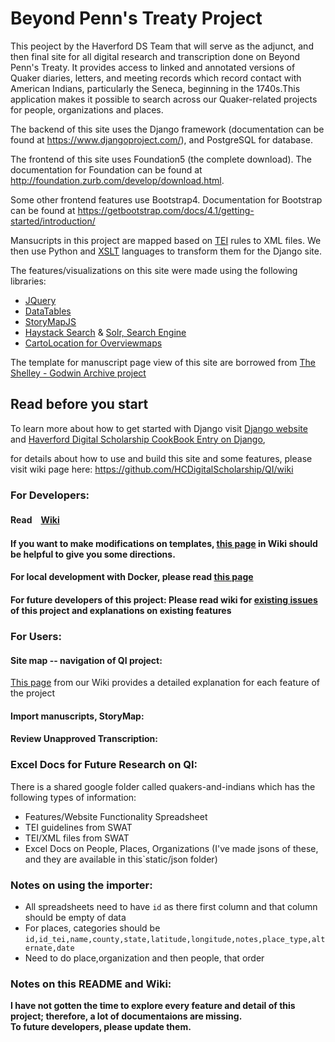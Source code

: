 # Beyond Penn's Treaty Project

This peoject by the Haverford DS Team that will serve as the adjunct, and then final site for all digital research and transcription done on Beyond Penn's Treaty. It  provides access to linked and annotated versions of Quaker diaries, letters, and meeting records which record contact with American Indians, particularly the Seneca, beginning in the 1740s.This application makes it possible to search across our Quaker-related projects for people, organizations and places. 


The backend of this site uses the Django framework (documentation can be found at https://www.djangoproject.com/), and PostgreSQL for database.

The frontend of this site uses Foundation5 (the complete download). The documentation for Foundation can be found at http://foundation.zurb.com/develop/download.html.

Some other frontend features use Bootstrap4. Documentation for Bootstrap can be found at https://getbootstrap.com/docs/4.1/getting-started/introduction/

Mansucripts in this project are mapped based on [TEI](http://www.tei-c.org/) rules to XML files. We then use Python and [XSLT](https://www.w3.org/standards/xml/transformation) languages to transform them for the Django site.

The features/visualizations on this site were made using the following libraries:

- [JQuery](http://jquery.com/)
- [DataTables](https://www.datatables.net/)
- [StoryMapJS](https://storymap.knightlab.com/advanced/)
- [Haystack Search](https://django-haystack.readthedocs.io/en/v2.8.1/tutorial.html) & [Solr, Search Engine](http://django-haystack.readthedocs.io/en/master/installing_search_engines.html)
- [CartoLocation for Overviewmaps](https://carto.com/)

The template for manuscript page view of this site are borrowed from [The Shelley - Godwin Archive project](http://shelleygodwinarchive.org/sc/bl/hymn_to_intellectual_beauty/#/p2)

## Read before you start
To learn more about how to get started with Django visit [Django website](https://docs.djangoproject.com/en/2.0/) and [Haverford Digital Scholarship CookBook Entry on Django](https://github.com/HCDigitalScholarship/ds-cookbook/blob/master/Djangology101.md),

for details about how to use and build this site and some features, please visit wiki page here:
https://github.com/HCDigitalScholarship/QI/wiki

### For Developers:
#### Read　[Wiki](https://github.com/HCDigitalScholarship/QI/wiki)
#### If you want to make modifications on templates, [this page](https://github.com/HCDigitalScholarship/QI/wiki/Templates-Explanation) in Wiki should be helpful to give you some directions.
#### For local development with Docker, please read [this page](https://github.com/HCDigitalScholarship/ds-cookbook/blob/master/docker/containerizing.md)
#### **For future developers of this project: Please read wiki for [existing issues](https://github.com/HCDigitalScholarship/QI/wiki/Issues-and-Suggested-to-do-list) of this project and explanations on existing features**

### For Users:
#### Site map -- navigation of QI project:
[This page](https://github.com/HCDigitalScholarship/QI/wiki/Site-Map-Explanation) from our Wiki provides a detailed explanation for each feature of the project
#### Import manuscripts, StoryMap:

#### Review Unapproved Transcription:



### Excel Docs for Future Research on QI:

There is a shared google folder called quakers-and-indians which has the following types of information:

- Features/Website Functionality Spreadsheet
- TEI guidelines from SWAT
- TEI/XML files from SWAT
- Excel Docs on People, Places, Organizations (I've made jsons of these, and they are available in this`static/json folder)


### Notes on using the importer:
- All spreadsheets need to have `id` as there first column and that column should be empty of data
- For places, categories should be `id,id_tei,name,county,state,latitude,longitude,notes,place_type,alternate,date`
- Need to do place,organization and then people, that order


### Notes on this README and Wiki:
**I have not gotten the time to explore every feature and detail of this project; therefore, a lot of documentaions are missing. <br/> To future developers, please update them.**
